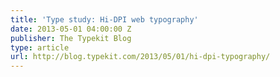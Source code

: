 ```yaml
---
title: 'Type study: Hi-DPI web typography'
date: 2013-05-01 04:00:00 Z
publisher: The Typekit Blog
type: article
url: http://blog.typekit.com/2013/05/01/hi-dpi-typography/
---
```


